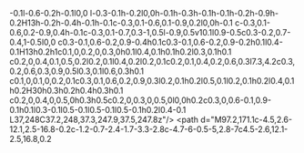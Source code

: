 -0.1l-0.6-0.2h-0.1l0,0
				l-0.3-0.1h-0.2l0,0h-0.1h-0.3h-0.1h-0.1h-0.2h-0.9h-0.2H13h-0.2h-0.4h-0.1h-0.1c-0.3,0.1-0.6,0.1-0.9,0.2l0,0h-0.1
				c-0.3,0.1-0.6,0.2-0.9,0.4h-0.1c-0.3,0.1-0.7,0.3-1,0.5l-0.9,0.5v10.1l0.9-0.5c0.3-0.2,0.7-0.4,1-0.5l0,0
				c0.3-0.1,0.6-0.2,0.9-0.4h0.1c0.3-0.1,0.6-0.2,0.9-0.2h0.1l0.4-0.1H13h0.2h1c0.1,0,0.2,0,0.3,0h0.1l0.4,0.1h0.1h0.2l0.3,0.1h0.1
				c0.2,0,0.4,0.1,0.5,0.2l0.2,0.1l0.4,0.2l0.2,0.1c0.2,0.1,0.4,0.2,0.6,0.3l7.3,4.2c0.3,0.2,0.6,0.3,0.9,0.5l0.3,0.1l0.6,0.3h0.1
				c0.1,0,0.1,0,0.2,0.1c0.3,0.1,0.6,0.2,0.9,0.3l0.2,0.1h0.2l0.5,0.1l0.2,0.1h0.2l0.4,0.1h0.2H30h0.3h0.2h0.4h0.3h0.1
				c0.2,0,0.4,0,0.5,0h0.3h0.5c0.2,0,0.3,0,0.5,0l0,0h0.2c0.3,0,0.6-0.1,0.9-0.1h0.1l0.3-0.1l0.5-0.1l0.5-0.1l0.5-0.1h0.2l0.4-0.1
				L37,248C37.2,248,37.3,247.9,37.5,247.8z"/>
		</g>
		<path class="st11" d="M2.5,208.1l6.7,3.9l-5,2.9c-0.7,0.4-0.8,0.6,0.1,1.1l6.4,3.7c3.5,2,4.8,4.1,3.8,6.4
			c3.8-0.6,7.8,0.2,11.1,2.2l6.4,3.7c0.5,0.5,1.3,0.5,1.9,0.1l5-2.9l6.7,3.9l-6,3.5c-4.9,2.8-10.4,3-14.7,0.5l-7.3-4.2
			c-2.5-1.5-5.7-1.5-8.2,0.2l-0.9,0.5l-6.8-4l0.9-0.5c2.8-1.6,2.9-3.2,0.3-4.7l-7.3-4.2c-4.4-2.5-4-5.7,0.9-8.5L2.5,208.1z"/>
		<g class="st15">
			<path d="M508.3,6.6l6.7,3.9l-5,2.9c-0.7,0.4-0.8,0.6,0.1,1.1l6.4,3.7c3.5,2,4.8,4.1,3.8,6.4c3.8-0.6,7.8,0.2,11.1,2.2l6.4,3.7
				c0.5,0.5,1.3,0.5,1.9,0l9.7-2.1l-0.8,4.8l-3.2,1.8c-4.9,2.8-10.4,3-14.8,0.5l-7.3-4.2c-2.5-1.5-5.7-1.5-8.2,0.2l-0.9,0.5l-6.9-4
				l-2.1-3.1c2.8-1.6,5.9-0.6,3.3-2.1l-7.3-4.2c-4.4-2.5-7.4-7.9-2.5-10.8L508.3,6.6z"/>
		</g>
		<g>
			<path class="st26" d="M507.5,10.5c0.1-0.1,0.1-0.1,0.2-0.1l0.2-0.1l5.1-2.9V-2.8l-5,2.9l-0.2,0.1l0,0l-0.2,0.2l0,0l-0.1,0.1l0,0
				l0,0l0,0l0,0l0,0l0,0V10.5C507.5,10.6,507.5,10.5,507.5,10.5L507.5,10.5L507.5,10.5z"/>
			<path class="st29" d="M518.5,20L518.5,20V9.9c0,0,0,0.1,0,0.1c0,0.2,0,0.3,0,0.5c0,0,0,0.1,0,0.1c0,0.2-0.1,0.4-0.2,0.6
				c0,0.1,0,0.1-0.1,0.2v10.1l0.1-0.2v0c0.1-0.2,0.1-0.4,0.2-0.6v-0.1c0-0.2,0-0.3,0-0.5C518.4,20.2,518.4,20.2,518.5,20L518.5,20
				L518.5,20z"/>
			<path class="st26" d="M508.5,11.8c0-0.8-0.6-1.5-1.9-2.2l-7.3-4.2c-2-1.2-3-2.5-3-3.9v10.1c0,1.4,1,2.7,3,3.9l7.3,4.2
				c1.2,0.7,1.9,1.5,1.9,2.2V11.8z"/>
			<polygon class="st10" points="512.2,18.8 512.3,28.9 505.4,24.9 505.4,14.8 			"/>
			<path class="st26" d="M541.2,33l0.4-0.2l0.6-0.3l0.3-0.1c0.3-0.2,0.6-0.3,0.9-0.5l6-3.5V18.4l-6,3.5c-0.3,0.2-0.6,0.3-0.9,0.5
				l-0.3,0.1l-0.6,0.3l-0.4,0.1l-0.5,0.2l-0.4,0.1l-0.5,0.2l-0.5,0.1l-0.5,0.1l-0.5,0.1l-0.5,0.1L537,24h-0.2h-0.5h-0.5h-1.2H534
				h-0.3l-0.5-0.1l-0.4-0.1l-0.5-0.1l-0.5-0.1l-0.4-0.1c-0.3-0.1-0.6-0.2-0.9-0.3l-0.2-0.1l-0.6-0.3l-0.3-0.1
				c-0.3-0.1-0.6-0.3-0.9-0.5l-7.3-4.2l-0.6-0.3l-0.2-0.1l-0.4-0.2h-0.1H520l-0.6-0.2h-0.1l0,0l-0.4-0.2l-0.2,0l0,0h-0.1l-0.3,0
				h-0.2L518,17h-0.8h-0.2h-0.2h-0.2l-0.4,0h-0.1h-0.1c-0.3,0.1-0.6,0.1-0.9,0.2l0,0l0,0c-0.3,0.1-0.6,0.2-0.9,0.4l0,0
				c-0.3,0.1-0.7,0.3-1,0.5l-0.9,0.5v10.1l0.9-0.5c0.3-0.2,0.7-0.4,1-0.5l0,0c0.3-0.1,0.6-0.3,0.9-0.4h0.1c0.3-0.1,0.6-0.2,0.9-0.2
				h0.1l0.4,0h0.2h0.2h0.3h0.6h0.3h0.2l0.4,0.1h0.1l0.2,0l0.3,0.1h0.1l0.6,0.2l0.2,0.1l0.4,0.2l0.2,0.1l0.6,0.3l7.3,4.2
				c0.3,0.2,0.6,0.3,0.9,0.5l0.3,0.1l0.6,0.3h0.1l0.2,0c0.3,0.1,0.6,0.2,0.9,0.3h0.2l0.2,0l0.5,0.1l0.2,0.1h0.2l0.4,0.1h0.2h0.3h0.3
				h0.2h0.4h1.2h0.5h0.5l0,0h0.2l0.9-0.1h0.1l0.3-0.1l0.5-0.1l0.5-0.1l0.5-0.1h0.2l0.4-0.1l0.4-0.1L541.2,33z"/>
		</g>
		<path class="st11" d="M506.2-6.7l6.7,3.9l-5,2.9c-0.7,0.4-0.8,0.6,0.1,1.1l6.3,3.8c3.5,2,4.8,4.1,3.8,6.4
			c3.8-0.6,7.8,0.2,11.1,2.2l6.4,3.7c0.5,0.5,1.3,0.5,1.9,0.1l5-2.9l6.7,3.9l-6,3.5c-4.9,2.8-10.4,3-14.8,0.5l-7.3-4.2
			c-2.5-1.5-5.7-1.5-8.2,0.2l-0.9,0.5l-6.9-4l0.9-0.5c2.8-1.6,2.9-3.2,0.3-4.8l-7.3-4.2c-4.3-2.5-4-5.7,0.9-8.5L506.2-6.7z"/>
		<g class="st15">
			<path d="M97.2,171.1c-4.5,2.6-12.1,2.5-16.8-0.2c-1.2-0.7-2.4-1.7-3.3-2.8c-4.7-6-0.5-5,2.8-7c4.5-2.6,12.1-2.5,16.8,0.2
